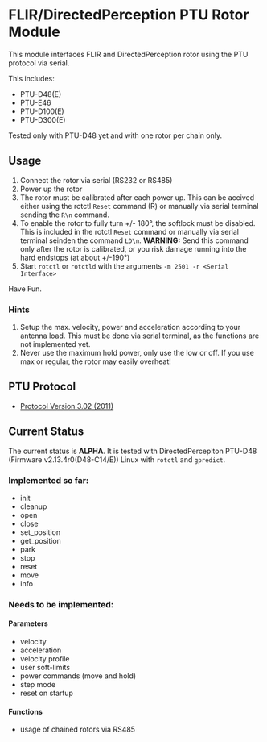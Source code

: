 # FLIR/DirectedPerception PTU Rotor Module

This module interfaces FLIR and DirectedPerception
rotor using the PTU protocol via serial.

This includes:

* PTU-D48(E)
* PTU-E46
* PTU-D100(E)
* PTU-D300(E)

Tested only with PTU-D48 yet and with one rotor per chain only.

## Usage

1. Connect the rotor via serial (RS232 or RS485)
2. Power up the rotor
3. The rotor must be calibrated after each power up. This can be accived
either using the rotctl `Reset` command (R) or manually via serial terminal
sending the `R\n` command.
4. To enable the rotor to fully turn +/- 180°, the softlock must be disabled.
This is included in the rotctl `Reset` command or manually via serial terminal
seinden the command `LD\n`. **WARNING:** Send this command only after the rotor is
calibrated, or you risk damage running into the hard endstops (at about +/-190°)
5. Start `rotctl` or `rotctld` with the arguments `-m 2501 -r <Serial
   Interface>`

Have Fun.

### Hints

1. Setup the max. velocity, power and acceleration according to your antenna load.
This must be done via serial terminal, as the functions are not implemented yet.
2. Never use the maximum hold power, only use the low or off. If you use max or regular,
the rotor may easily overheat!

## PTU Protocol

* [Protocol Version 3.02 (2011)](https://flir.netx.net/file/asset/11556/original/attachment)

## Current Status

The current status is **ALPHA**. It is tested with DirectedPercepiton PTU-D48 (Firmware v2.13.4r0(D48-C14/E))
Linux with `rotctl` and `gpredict`.

### Implemented so far:

* init
* cleanup
* open
* close
* set_position
* get_position
* park
* stop
* reset
* move
* info

### Needs to be implemented:

#### Parameters

* velocity
* acceleration
* velocity profile
* user soft-limits
* power commands (move and hold)
* step mode
* reset on startup

#### Functions

* usage of chained rotors via RS485
